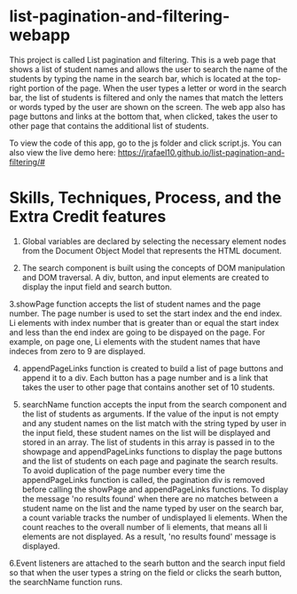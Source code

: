 # list-pagination-and-filtering-webapp

This project is called List pagination and filtering. This is a web page that shows a list of student names and allows the user to search the name of the students by typing the name in the search bar, which is located at the top-right portion of the page. When the user types a letter or word in the search bar, the list of students is filtered and only the names that match the letters or words typed by the user are shown on the screen. The web app also has page buttons and links at the bottom that, when clicked, takes the user to other page that contains the additional list of students.  

To view the code of this app, go to the js folder and click script.js. You can also view the live demo here: https://jrafael10.github.io/list-pagination-and-filtering/#

# Skills, Techniques, Process, and the Extra Credit features
1.  Global variables are declared by selecting the necessary element nodes from the Document Object Model that represents the HTML document.

2. The search component is built using the concepts of DOM manipulation and DOM traversal. A div, button, and
input elements are created to display the input field and search button.

3.showPage function accepts the list of student names and the page number. The page number is used to set the start index and the end index. Li elements with index  number that is greater than or equal the start index and less than the end index  are going to be dispayed on the page. For example, on page one, Li elements with the student names that have indeces from zero to 9 are displayed.

4. appendPageLinks function is created to build a list of page buttons and append it to a div. Each button has a page number and is a link that takes the user to other page that contains another set of 10 students.  

5. searchName function accepts the input from the search component and the list of students as arguments. If the value of the input is not empty and any student names on the list match with the string typed by user in the input field, these student names on the list will be displayed and stored in an array. The list of students in this array is passed in to the showpage and 
appendPageLinks functions to display the page buttons and the list of students on each page and paginate the search results. To avoid duplication of the page number every time the appendPageLinks function is called, the pagination div is removed before calling the showPage and appendPageLinks functions. To display the message 'no results found' when there are no matches between a student name on the list and the name typed by user on the search bar, a count variable tracks the number of undisplayed li elements. When the count reaches to the overall number of li elements, that means all li elements are not displayed. As a result, 'no results found' message is displayed. 

6.Event listeners are attached to the searh button and the search input field so that when the user types a string on the field or clicks the searh button, the searchName function runs.


